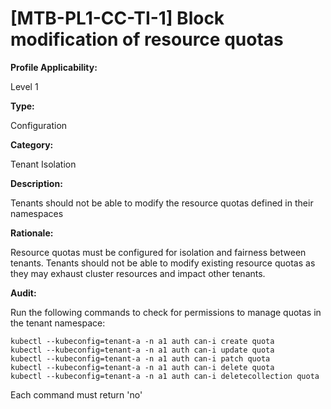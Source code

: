 # [MTB-PL1-CC-TI-1] Block modification of resource quotas

**Profile Applicability:**

Level 1

**Type:**

Configuration

**Category:**

Tenant Isolation

**Description:**

Tenants should not be able to modify the resource quotas defined in their namespaces

**Rationale:**

Resource quotas must be configured for isolation and fairness between tenants. Tenants should not be able to modify existing resource quotas as they may exhaust cluster resources and impact other tenants.

**Audit:**

Run the following commands to check for permissions to manage quotas in the tenant namespace:

    kubectl --kubeconfig=tenant-a -n a1 auth can-i create quota
    kubectl --kubeconfig=tenant-a -n a1 auth can-i update quota
    kubectl --kubeconfig=tenant-a -n a1 auth can-i patch quota
    kubectl --kubeconfig=tenant-a -n a1 auth can-i delete quota
    kubectl --kubeconfig=tenant-a -n a1 auth can-i deletecollection quota

Each command must return 'no'
